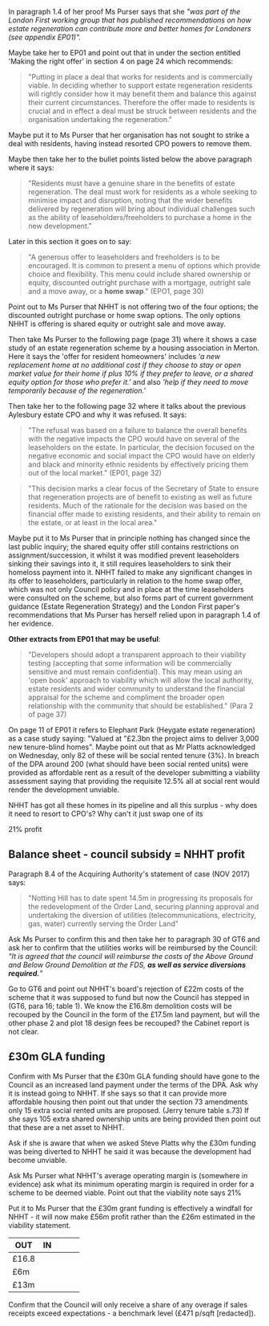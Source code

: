 In paragraph 1.4 of her proof Ms Purser says that she _"was part of the London First working group that has published recommendations on how estate regeneration can contribute more and better homes for Londoners (see appendix EP01)"._

Maybe take her to EP01 and point out that in under the section entitled 'Making the right offer' in section 4 on page 24 which recommends: 

> "Putting in place a deal that works for residents and is commercially viable. In deciding whether to support estate regeneration residents will rightly consider how it may benefit them and balance this against their current circumstances. Therefore the offer made to residents is crucial and in effect a deal must be struck between residents and the organisation undertaking the regeneration."

Maybe put it to Ms Purser that her organisation has not sought to strike a deal with residents, having instead resorted CPO powers to remove them.

Maybe then take her to the bullet points listed below the above paragraph where it says:

> "Residents must have a genuine share in the benefits of estate regeneration. The deal must work for residents as a whole seeking to minimise impact and disruption, noting that the wider benefits delivered by regeneration will bring about individual challenges such as the ability of leaseholders/freeholders to purchase a home in the new development."

Later in this section it goes on to say:

> "A generous offer to leaseholders and freeholders is to be encouraged. It is common to present a menu of options which provide choice and flexibility. This menu could include shared ownership or equity, discounted outright purchase with a mortgage, outright sale and a move away, or a __home swap__." (EPO1, page 30)

Point out to Ms Purser that NHHT is not offering two of the four options; the discounted outright purchase or home swap options. The only options NHHT is offering is shared equity or outright sale and move away.

Then take Ms Purser to the following page (page 31) where it shows a case study of an estate regeneration scheme by a housing association in Merton. Here it says the 'offer for resident homeowners' includes _'a new replacement home at no additional cost if they choose to stay or open market value for their home if plus 10% if they prefer to leave, or a shared equity option for those who prefer it.'_ and also _'help if they need to move temporarily because of the regeneration.'_

Then take her to the following page 32 where it talks about the previous Aylesbury estate CPO and why it was refused. It says:

> "The refusal was based on a failure to balance the overall benefits with the negative impacts the CPO would have on several of the leaseholders on the estate. In particular, the decision focused on the negative economic and social impact the CPO would have on elderly and black and minority ethnic residents by effectively pricing them out of the local market." (EP01, page 32)

> "This decision marks a clear focus of the Secretary of State to ensure that regeneration projects are of benefit to existing as well as future residents. Much of the rationale for the decision was based on the financial offer made to existing residents, and their ability to remain on the estate, or at least in the local area."

Maybe put it to Ms Purser that in principle nothing has changed since the last public inquiry; the shared equity offer still contains restrictions on assignment/succession, it whilst it was modified prevent leaseholders sinking their savings into it, it still requires leaseholders to sink their homeloss payment into it. NHHT failed to make any significant changes in its offer to leaseholders, particularly in relation to the home swap offer, which was not only Council policy and in place at the time leaseholders were consulted on the scheme, but also forms part of current government guidance (Estate Regeneration Strategy) and the London First paper's recommendations that Ms Purser has herself relied upon in paragraph 1.4 of her evidence. 

__Other extracts from EP01 that may be useful__:

> "Developers should adopt a transparent approach to their viability testing (accepting that some information will be commercially sensitive and must remain confidential). This may mean using an 'open book' approach to viability which will allow the local authority, estate residents and wider community to understand the financial appraisal for the scheme and compliment the broader open relationship with the community that should be established." (Para 2 of page 37)


On page 11 of EP01 it refers to Elephant Park (Heygate estate regeneration) as a case study saying: "Valued at "£2.3bn the project aims to deliver 3,000 new tenure-blind homes". Maybe point out that as Mr Platts acknowledged on Wednesday, only 82 of these will be social rented tenure (3%). In breach of the DPA around 200 (what should have been social rented units) were provided as affordable rent as a result of the developer submitting a viability assessment saying that providing the requisite 12.5% all at social rent would render the development unviable.




NHHT has got all these homes in its pipeline and all this surplus - why does it need to resort to CPO's?
Why can't it just swap one of its

21% profit


## Balance sheet - council subsidy = NHHT profit
Paragraph 8.4 of the Acquiring Authority's statement of case (NOV 2017) says:

> "Notting Hill has to date spent 14.5m in progressing its proposals for the redevelopment of the Order Land, securing planning approval and undertaking the diversion of utilities (telecommunications, electricity, gas, water) currently serving the Order Land" 

Ask Ms Purser to confirm this and then take her to paragraph 30 of GT6 and ask her to confirm that the utilities works will be reimbursed by the Council: _"It is agreed that the council will reimburse the costs of the Above Ground and Below Ground Demolition at the FDS, __as well as service diversions required.__"_ 


Go to GT6 and point out NHHT's board's rejection of £22m costs of the scheme that it was supposed to fund but now the Council has stepped in (GT6, para 16; table 1). We know the £16.8m demolition costs will be recouped by the Council in the form of the £17.5m land payment, but will the other phase 2 and plot 18 design fees be recouped? the Cabinet report is not clear.

## £30m GLA funding
Confirm with Ms Purser that the £30m GLA funding should have gone to the Council as an increased land payment under the terms of the DPA. Ask why it is instead going to NHHT. If she says so that it can provide more affordable housing then point out that under the section 73 amendments only 15 extra social rented units are proposed. (Jerry tenure table s.73)
If she says 105 extra shared ownership units are being provided then point out that these are a net asset to NHHT.

Ask if she is aware that when we asked Steve Platts why the £30m funding was being diverted to NHHT he said it was because the development had become unviable.

Ask Ms Purser what NHHT's average operating margin is (somewhere in evidence) ask what its minimum operating margin is required in order for a scheme to be deemed viable. Point out that the viability note says 21%

Put it to Ms Purser that the £30m grant funding is effectively a windfall for NHHT - it will now make £56m profit rather than the £26m estimated in the viability statement.

| OUT | IN  |   |   |   |
|---|---|---|---|---|
| £16.8 |   |   |   |   |
|  £6m  |   |   |   |   |
|  £13m |   |   |   |   |

Confirm that the Council will only receive a share of any overage if sales receipts exceed expectations - a benchmark level (£471 p/sqft [redacted]).


